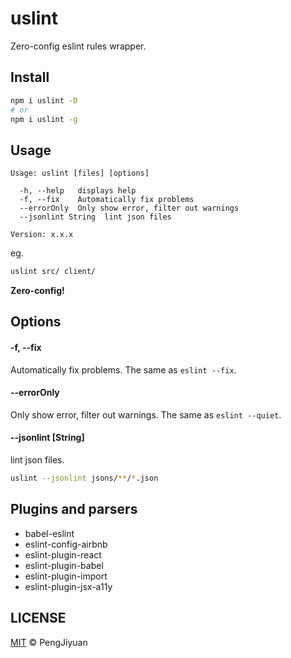 # uslint
Zero-config eslint rules wrapper.

## Install

```bash
npm i uslint -D
# or
npm i uslint -g
```

## Usage

```
Usage: uslint [files] [options]

  -h, --help   displays help
  -f, --fix    Automatically fix problems
  --errorOnly  Only show error, filter out warnings
  --jsonlint String  lint json files

Version: x.x.x
```

eg.

```bash
uslint src/ client/
```

**Zero-config!**

## Options

#### -f, --fix

Automatically fix problems. The same as `eslint --fix`.

#### --errorOnly

Only show error, filter out warnings. The same as `eslint --quiet`.

#### --jsonlint [String]

lint json files.

```bash
uslint --jsonlint jsons/**/*.json
```

## Plugins and parsers

* babel-eslint
* eslint-config-airbnb
* eslint-plugin-react
* eslint-plugin-babel
* eslint-plugin-import
* eslint-plugin-jsx-a11y

## LICENSE

[MIT](./LICENSE) © PengJiyuan
